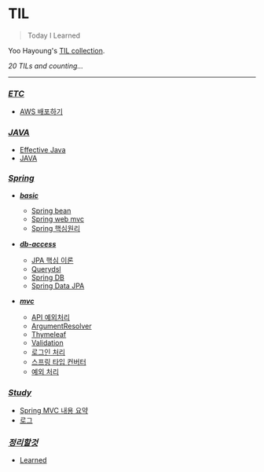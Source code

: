 # TIL
> Today I Learned

Yoo Hayoung's [TIL collection](https://github.com/YooHayoung/TIL).

*20 TILs and counting...*

---


### [***ETC***](ETC)

  - [AWS 배포하기](/ETC/AWS_배포하기.md)

### [***JAVA***](JAVA)

  - [Effective Java](/JAVA/Effective_Java.md)
  - [JAVA](/JAVA/JAVA.md)

### [***Spring***](Spring)

  - [***basic***](/Spring/basic/basic)

    - [Spring bean](/Spring/basic/Spring-bean.md)
    - [Spring web mvc](/Spring/basic/Spring-web-mvc.md)
    - [Spring 핵심원리](/Spring/basic/Spring-핵심원리.md)

  - [***db-access***](/Spring/db-access/db-access)

    - [JPA 핵심 이론](/Spring/db-access/JPA-핵심-이론.md)
    - [Querydsl](/Spring/db-access/Querydsl.md)
    - [Spring DB](/Spring/db-access/Spring-DB.md)
    - [Spring Data JPA](/Spring/db-access/Spring-Data-JPA.md)

  - [***mvc***](/Spring/mvc/mvc)

    - [API 예외처리](/Spring/mvc/API-예외처리.md)
    - [ArgumentResolver](/Spring/mvc/ArgumentResolver.md)
    - [Thymeleaf](/Spring/mvc/Thymeleaf.md)
    - [Validation](/Spring/mvc/Validation.md)
    - [로그인 처리](/Spring/mvc/로그인-처리.md)
    - [스프링 타입 컨버터](/Spring/mvc/스프링-타입-컨버터.md)
    - [예외 처리](/Spring/mvc/예외-처리.md)

### [***Study***](Study)

  - [Spring MVC 내용 요약](/Study/Spring_MVC_내용_요약.md)
  - [로그](/Study/로그.md)

### [***정리할것***](정리할것)

  - [Learned](/정리할것/Learned.md)


